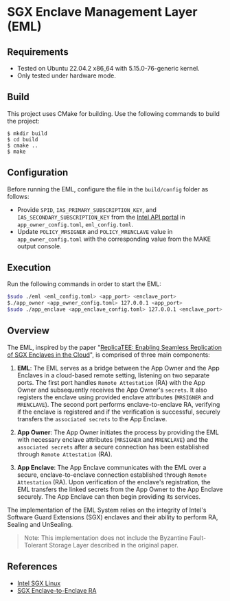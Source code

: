 # SGX Enclave Management Layer (EML)


## Requirements
- Tested on Ubuntu 22.04.2 x86_64 with 5.15.0-76-generic kernel.
- Only tested under hardware mode.

## Build

This project uses CMake for building. Use the following commands to build the project:

``` console
$ mkdir build
$ cd build
$ cmake ..
$ make
```

## Configuration

Before running the EML, configure the file in the `build/config` folder as follows:

- Provide `SPID`, `IAS_PRIMARY_SUBSCRIPTION_KEY`, and `IAS_SECONDARY_SUBSCRIPTION_KEY` from the [Intel API portal](https://api.portal.trustedservices.intel.com/EPID-attestation) in `app_owner_config.toml`, `eml_config.toml`.
- Update `POLICY_MRSIGNER` and `POLICY_MRENCLAVE` value in `app_owner_config.toml` with the corresponding value from the MAKE output console.

## Execution

Run the following commands in order to start the EML:

```bash
$sudo ./eml <eml_config.toml> <app_port> <enclave_port>
$./app_owner <app_owner_config.toml> 127.0.0.1 <app_port>
$sudo ./app_enclave <app_enclave_config.toml> 127.0.0.1 <enclave_port>
```

## Overview

The EML, inspired by the paper "[ReplicaTEE: Enabling Seamless Replication of SGX Enclaves in the Cloud](https://arxiv.org/pdf/1809.05027.pdf)", is comprised of three main components:

1. **EML**: The EML serves as a bridge between the App Owner and the App Enclaves in a cloud-based remote setting, listening on two separate ports. The first port handles `Remote Attestation` (RA) with the App Owner and subsequently receives the App Owner's `secrets`. It also registers the enclave using provided enclave attributes (`MRSIGNER` and `MRENCLAVE`). The second port performs enclave-to-enclave RA, verifying if the enclave is registered and if the verification is successful, securely transfers the `associated secrets` to the App Enclave.

2. **App Owner**: The App Owner initiates the process by providing the EML with necessary enclave attributes (`MRSIGNER` and `MRENCLAVE`) and the `associated secrets` after a secure connection has been established through `Remote Attestation` (RA).

3. **App Enclave**:  The App Enclave communicates with the EML over a secure, enclave-to-enclave connection established through `Remote Attestation` (RA). Upon verification of the enclave's registration, the EML transfers the linked secrets from the App Owner to the App Enclave securely. The App Enclave can then begin providing its services.

The implementation of the EML System relies on the integrity of Intel's Software Guard Extensions (SGX) enclaves and their ability to perform RA, Sealing and UnSealing.

> Note: This implementation does not include the Byzantine Fault-Tolerant Storage Layer described in the original paper.



## References

- [Intel SGX Linux](https://github.com/intel/linux-sgx)
- [SGX Enclave-to-Enclave RA](https://github.com/LuminousXLB/SGX-enclave-to-enclave-ra) 